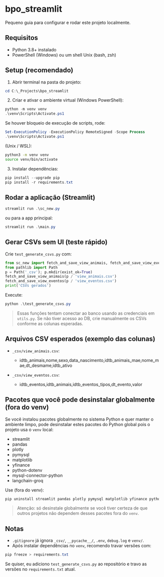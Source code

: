 # bpo_streamlit

Pequeno guia para configurar e rodar este projeto localmente.

## Requisitos
- Python 3.8+ instalado
- PowerShell (Windows) ou um shell Unix (bash, zsh)

## Setup (recomendado)
1. Abrir terminal na pasta do projeto:
```powershell
cd C:\_Projects\bpo_streamlit
```

2. Criar e ativar o ambiente virtual (Windows PowerShell):
```powershell
python -m venv venv
.\venv\Scripts\Activate.ps1
```
Se houver bloqueio de execução de scripts, rode:
```powershell
Set-ExecutionPolicy -ExecutionPolicy RemoteSigned -Scope Process
.\venv\Scripts\Activate.ps1
```

(Unix / WSL):
```bash
python3 -m venv venv
source venv/bin/activate
```

3. Instalar dependências:
```powershell
pip install --upgrade pip
pip install -r requirements.txt
```

## Rodar a aplicação (Streamlit)
```powershell
streamlit run .\sc_new.py
```
ou para a app principal:
```powershell
streamlit run .\main.py
```

## Gerar CSVs sem UI (teste rápido)
Crie `test_generate_csvs.py` com:
```python
from sc_new import fetch_and_save_view_animais, fetch_and_save_view_eventos
from pathlib import Path
p = Path('_csv'); p.mkdir(exist_ok=True)
fetch_and_save_view_animais(p / 'view_animais.csv')
fetch_and_save_view_eventos(p / 'view_eventos.csv')
print('CSVs gerados')
```
Execute:
```powershell
python .\test_generate_csvs.py
```
> Essas funções tentam conectar ao banco usando as credenciais em `utils.py`. Se não tiver acesso ao DB, crie manualmente os CSVs conforme as colunas esperadas.

## Arquivos CSV esperados (exemplo das colunas)
- `_csv/view_animais.csv`:
  - idtb_animais,nome,sexo,data_nascimento,idtb_animais_mae,nome_mae,dt_desmame,idtb_ativo

- `_csv/view_eventos.csv`:
  - idtb_eventos,idtb_animais,idtb_eventos_tipos,dt_evento,valor

## Pacotes que você pode desinstalar globalmente (fora do venv)
Se você instalou pacotes globalmente no sistema Python e quer manter o ambiente limpo, pode desinstalar estes pacotes do Python global pois o projeto usa o `venv` local:

- streamlit
- pandas
- plotly
- pymysql
- matplotlib
- yfinance
- python-dotenv
- mysql-connector-python
- langchain-groq

Use (fora do venv):
```powershell
pip uninstall streamlit pandas plotly pymysql matplotlib yfinance python-dotenv mysql-connector-python langchain-groq
```

> Atenção: só desinstale globalmente se você tiver certeza de que outros projetos não dependem desses pacotes fora do `venv`.

## Notas
- `.gitignore` já ignora `_csv/`, `__pycache__/`, `.env`, `debug.log` e `venv/`.
- Após instalar dependências no `venv`, recomendo travar versões com:
```powershell
pip freeze > requirements.txt
```

Se quiser, eu adiciono `test_generate_csvs.py` ao repositório e travo as versões no `requirements.txt` atual.
